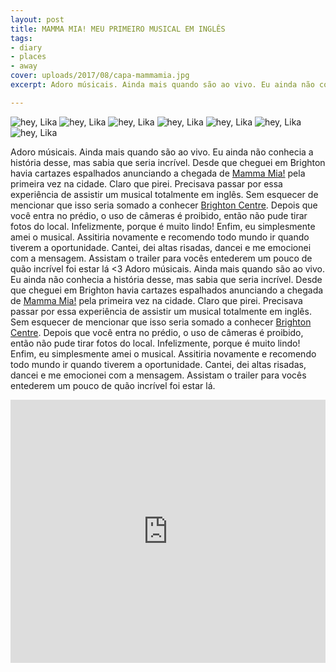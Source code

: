 ```yaml
---
layout: post
title: MAMMA MIA! MEU PRIMEIRO MUSICAL EM INGLÊS
tags:
- diary
- places
- away
cover: uploads/2017/08/capa-mammamia.jpg
excerpt: Adoro músicais. Ainda mais quando são ao vivo. Eu ainda não conhecia a história desse, mas sabia que seria incrível.

---
```


<img class="blog-post-image" src="{{ site.baseUrl }}/uploads/2017/08/mammamia-01.jpg" alt="hey, Lika"/>

<img class="blog-post-image" src="{{ site.baseUrl }}/uploads/2017/08/mammamia-03.jpg" alt="hey, Lika"/>

<img class="blog-post-image" src="{{ site.baseUrl }}/uploads/2017/08/mammamia-04.jpg" alt="hey, Lika"/>

<img class="blog-post-image" src="{{ site.baseUrl }}/uploads/2017/08/mammamia-05.jpg" alt="hey, Lika"/>

<img class="blog-post-image" src="{{ site.baseUrl }}/uploads/2017/08/mammamia-06.jpg" alt="hey, Lika"/>

<img class="blog-post-image" src="{{ site.baseUrl }}/uploads/2017/08/mammamia-07.jpg" alt="hey, Lika"/>

<img class="blog-post-image" src="{{ site.baseUrl }}/uploads/2017/08/mammamia-08.jpg" alt="hey, Lika"/>

Adoro músicais. Ainda mais quando são ao vivo. Eu ainda não conhecia a história desse, mas sabia que seria incrível. Desde que cheguei em Brighton havia cartazes espalhados anunciando a chegada de <a href="http://mamma-mia.com/" target="top">Mamma Mia!</a> pela primeira vez na cidade. Claro que pirei. Precisava passar por essa experiência de assistir um musical totalmente em inglês. Sem esquecer de mencionar que isso seria somado a conhecer <a href="http://brightoncentre.co.uk/" target="top">Brighton Centre</a>. Depois que você entra no prédio, o uso de câmeras é proibido, então não pude tirar fotos do local. Infelizmente, porque é muito lindo! Enfim, eu simplesmente amei o musical. Assitiria novamente e recomendo todo mundo ir quando tiverem a oportunidade. Cantei, dei altas risadas, dancei e me emocionei com a mensagem. Assistam o trailer para vocês entederem um pouco de quão incrível foi estar lá <3
Adoro músicais. Ainda mais quando são ao vivo. Eu ainda não conhecia a história desse, mas sabia que seria incrível. Desde que cheguei em Brighton havia cartazes espalhados anunciando a chegada de <a href="http://mamma-mia.com/" target="top">Mamma Mia!</a> pela primeira vez na cidade. Claro que pirei. Precisava passar por essa experiência de assistir um musical totalmente em inglês. Sem esquecer de mencionar que isso seria somado a conhecer <a href="http://brightoncentre.co.uk/" target="top">Brighton Centre</a>. Depois que você entra no prédio, o uso de câmeras é proibido, então não pude tirar fotos do local. Infelizmente, porque é muito lindo! Enfim, eu simplesmente amei o musical. Assitiria novamente e recomendo todo mundo ir quando tiverem a oportunidade. Cantei, dei altas risadas, dancei e me emocionei com a mensagem. Assistam o trailer para vocês entederem um pouco de quão incrível foi estar lá.

<iframe width="100%" height="421"
  src="https://www.youtube.com/embed/QEze7COQt9k" frameborder="0" allowfullscreen>
</iframe>
